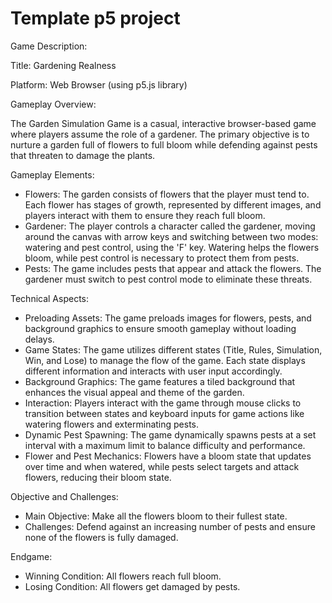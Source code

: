 # Template p5 project

Game Description:

Title: Gardening Realness

Platform: Web Browser (using p5.js library)

Gameplay Overview:

The Garden Simulation Game is a casual, interactive browser-based game where players assume the role of a gardener. The primary objective is to nurture a garden full of flowers to full bloom while defending against pests that threaten to damage the plants.

Gameplay Elements:

- Flowers: The garden consists of flowers that the player must tend to. Each flower has stages of growth, represented by different images, and players interact with them to ensure they reach full bloom.
- Gardener: The player controls a character called the gardener, moving around the canvas with arrow keys and switching between two modes: watering and pest control, using the 'F' key. Watering helps the flowers bloom, while pest control is necessary to protect them from pests.
- Pests: The game includes pests that appear and attack the flowers. The gardener must switch to pest control mode to eliminate these threats.

Technical Aspects:

- Preloading Assets: The game preloads images for flowers, pests, and background graphics to ensure smooth gameplay without loading delays.
- Game States: The game utilizes different states (Title, Rules, Simulation, Win, and Lose) to manage the flow of the game. Each state displays different information and interacts with user input accordingly.
- Background Graphics: The game features a tiled background that enhances the visual appeal and theme of the garden.
- Interaction: Players interact with the game through mouse clicks to transition between states and keyboard inputs for game actions like watering flowers and exterminating pests.
- Dynamic Pest Spawning: The game dynamically spawns pests at a set interval with a maximum limit to balance difficulty and performance.
- Flower and Pest Mechanics: Flowers have a bloom state that updates over time and when watered, while pests select targets and attack flowers, reducing their bloom state.

Objective and Challenges:

- Main Objective: Make all the flowers bloom to their fullest state.
- Challenges: Defend against an increasing number of pests and ensure none of the flowers is fully damaged.

Endgame:

- Winning Condition: All flowers reach full bloom.
- Losing Condition: All flowers get damaged by pests.
